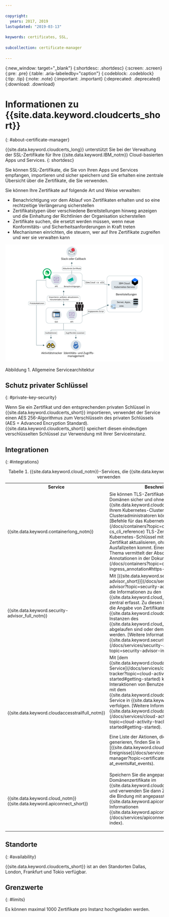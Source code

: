 ```yaml
---

copyright:
  years: 2017, 2019
lastupdated: "2019-03-13"

keywords: certificates, SSL, 

subcollection: certificate-manager

---
```


{:new_window: target="_blank"}
{:shortdesc: .shortdesc}
{:screen: .screen}
{:pre: .pre}
{:table: .aria-labeledby="caption"}
{:codeblock: .codeblock}
{:tip: .tip}
{:note: .note}
{:important: .important}
{:deprecated: .deprecated}
{:download: .download}


# Informationen zu {{site.data.keyword.cloudcerts_short}}
{: #about-certificate-manager}

{{site.data.keyword.cloudcerts_long}} unterstützt Sie bei der Verwaltung der SSL-Zertifikate für Ihre {{site.data.keyword.IBM_notm}} Cloud-basierten Apps und Services.
{: shortdesc}

Sie können SSL-Zertifikate, die Sie von Ihren Apps und Services empfangen, importieren und sicher speichern und Sie erhalten eine zentrale Übersicht über die Zertifikate, die Sie verwenden.

Sie können Ihre Zertifikate auf folgende Art und Weise verwalten:

* Benachrichtigung vor dem Ablauf von Zertifikaten erhalten und so eine rechtzeitige Verlängerung sicherstellen
* Zertifikatstypen über verschiedene Bereitstellungen hinweg anzeigen und die Einhaltung der Richtlinien der Organisation sicherstellen
* Zertifikate suchen, die ersetzt werden müssen, wenn neue Konformitäts- und Sicherheitsanforderungen in Kraft treten
* Mechanismen einrichten, die steuern, wer auf Ihre Zertifikate zugreifen und wer sie verwalten kann

![Diagramm der allgemeinen Servicearchitektur](images/high-level-architecture.png)
<caption>Abbildung 1. Allgemeine Servicearchitektur</caption>

## Schutz privater Schlüssel
{: #private-key-security}

Wenn Sie ein Zertifikat und den entsprechenden privaten Schlüssel in {{site.data.keyword.cloudcerts_short}} importieren, verwendet der Service einen AES 256-Algorithmus zum Verschlüsseln des privaten Schlüssels (AES = Advanced Encryption Standard). {{site.data.keyword.cloudcerts_short}} speichert diesen eindeutigen verschlüsselten Schlüssel zur Verwendung mit Ihrer Serviceinstanz.

## Integrationen
{: #integrations}

<table>
<caption>Tabelle 1. {{site.data.keyword.cloud_notm}}-Services, die {{site.data.keyword.cloudcerts_short}} verwenden</caption>
  <tr>
    <th> Service </th>
    <th> Beschreibung </th>
  </tr>
  <tr>
    <td>{{site.data.keyword.containerlong_notm}}</td>
    <td>Sie können TLS-Zertifikate für angepasste Domänen sicher und ohne großen Aufwand von {{site.data.keyword.cloudcerts_short}} aus in Ihrem Kubernetes-Cluster bereitstellen. Clusteradministratoren können mithilfe der [Befehle für das Kubernetes-Service-Plug-in](/docs/containers?topic=containers-cs_cli_reference) TLS-Zertifikate als geheime Kubernetes-Schlüssel mit einem neuen Zertifikat aktualisieren, ohne dass es zu Ausfallzeiten kommt. Einen Einstieg in dieses Thema vermittelt der Abschnitt zu den [Ingress-Annotationen in der Dokumentation](/docs/containers?topic=containers-ingress_annotation#https-auth).</td>
  </tr>
  <tr>
    <td>{{site.data.keyword.security-advisor_full_notm}}</td>
    <td>Mit [{{site.data.keyword.security-advisor_short}}](/docs/services/security-advisor?topic=security-advisor-index) werden die Informationen zu den {{site.data.keyword.cloud_notm}}-Services zentral erfasst. Zu diesen Informationen gehört die Angabe von Zertifikaten in {{site.data.keyword.cloudcerts_short}}-Instanzen des {{site.data.keyword.cloud_notm}}-Kontos, die abgelaufen sind oder demnächst ablaufen werden. [Weitere Informationen zu {{site.data.keyword.security-advisor_short}}](/docs/services/security-advisor?topic=security-advisor-index#index).</td>
  </tr>
  <tr>
    <td>{{site.data.keyword.cloudaccesstrailfull_notm}}</td>
    <td>Mit [dem {{site.data.keyword.cloudaccesstrailfull_notm}}-Service](/docs/services/cloud-activity-tracker?topic=cloud-activity-tracker-getting-started#getting-started) können Sie die Interaktionen von Benutzern und Anwendungen mit dem {{site.data.keyword.cloudcerts_long_notm}}-Service in {{site.data.keyword.cloud_notm}} verfolgen. [Weitere Informationen zu {{site.data.keyword.cloudaccesstrailshort}}](/docs/services/cloud-activity-tracker?topic=cloud-activity-tracker-getting-started#getting-started).
    <p>Eine Liste der Aktionen, die ein Ereignis generieren, finden Sie in [{{site.data.keyword.cloudaccesstrailshort}}-Ereignisse](/docs/services/certificate-manager?topic=certificate-manager-at_events#at_events).</p></td>
  </tr>
  <tr>
    <td>{{site.data.keyword.cloud_notm}} {{site.data.keyword.apiconnect_short}}</td>
    <td>Speichern Sie die angepassten Domänenzertifikate im {{site.data.keyword.cloudcerts_short}}-Service und verwenden Sie dann Zertifikats-CRNs für die Bindung mit angepassten Domänen in {{site.data.keyword.apiconnect_short}}. [Weitere Informationen {{site.data.keyword.apiconnect_short}}](/docs/services/apiconnect?topic=apiconnect-index).</p></td>
  </tr>
</table>

## Standorte
{: #availability}

{{site.data.keyword.cloudcerts_short}} ist an den Standorten Dallas, London, Frankfurt und Tokio verfügbar.



## Grenzwerte
{: #limits}

Es können maximal 1000 Zertifikate pro Instanz hochgeladen werden.

